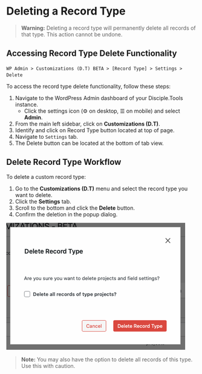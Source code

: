 # Deleting a Record Type

> **Warning:** Deleting a record type will permanently delete all records of that type. This action cannot be undone.

## Accessing Record Type Delete Functionality

`WP Admin > Customizations (D.T) BETA > [Record Type] > Settings > Delete`

To access the record type delete functionality, follow these steps:

1. Navigate to the WordPress Admin dashboard of your Disciple.Tools instance.
   - Click the settings icon (⚙️ on desktop, ☰ on mobile) and select **Admin**.
2. From the main left sidebar, click on **Customizations (D.T)**.
3. Identify and click on Record Type button located at top of page.
4. Navigate to `Settings` tab.
5. The Delete button can be located at the bottom of tab view.

## Delete Record Type Workflow

To delete a custom record type:

1. Go to the **Customizations (D.T)** menu and select the record type you want to delete.
2. Click the **Settings** tab.
3. Scroll to the bottom and click the **Delete** button.
4. Confirm the deletion in the popup dialog.

![Delete Record Type Confirmation](../imgs/record-types/delete-record-type-confirm.png)

> **Note:** You may also have the option to delete all records of this type. Use this with caution. 